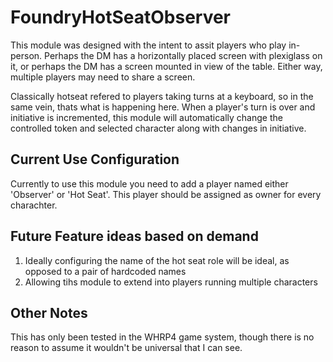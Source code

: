 # FoundryHotSeatObserver
This module was designed with the intent to assit players who play in-person. Perhaps the DM has a horizontally placed screen with plexiglass on it, or perhaps the DM has a screen mounted in view of the table. Either way, multiple players may need to share a screen.

Classically hotseat refered to players taking turns at a keyboard, so in the same vein, thats what is happening here. When a player's turn is over and initiative is incremented, this module will automatically change the controlled token and selected character along with changes in initiative.



## Current Use Configuration
 
 Currently to use this module you need to add a player named either 'Observer' or 'Hot Seat'. This player should be assigned as owner for every charachter. 

## Future Feature ideas based on demand
 1. Ideally configuring the name of the hot seat role will be ideal, as opposed to a pair of hardcoded names
 2. Allowing tihs module to extend into players running multiple characters
 
## Other Notes
This has only been tested in the WHRP4 game system, though there is no reason to assume it wouldn't be universal that I can see.
